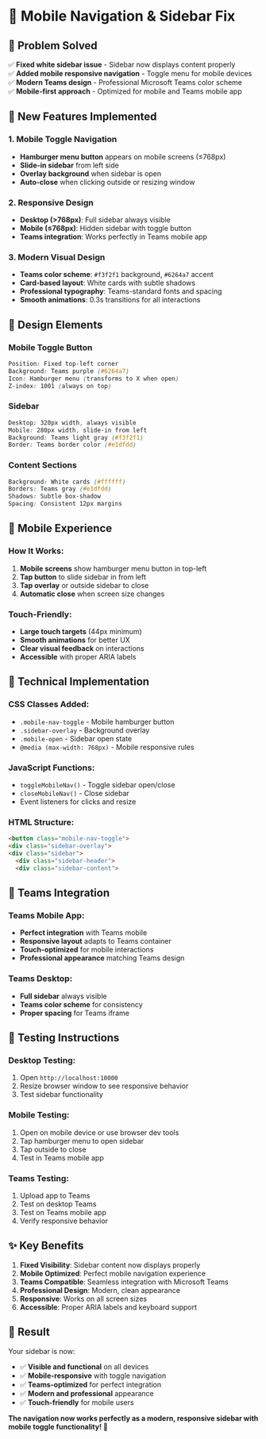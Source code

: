 # 📱 Mobile Navigation & Sidebar Fix

## 🎯 **Problem Solved**

✅ **Fixed white sidebar issue** - Sidebar now displays content properly  
✅ **Added mobile responsive navigation** - Toggle menu for mobile devices  
✅ **Modern Teams design** - Professional Microsoft Teams color scheme  
✅ **Mobile-first approach** - Optimized for mobile and Teams mobile app  

## 🚀 **New Features Implemented**

### 1. **Mobile Toggle Navigation**
- **Hamburger menu button** appears on mobile screens (≤768px)
- **Slide-in sidebar** from left side
- **Overlay background** when sidebar is open
- **Auto-close** when clicking outside or resizing window

### 2. **Responsive Design**
- **Desktop (>768px)**: Full sidebar always visible
- **Mobile (≤768px)**: Hidden sidebar with toggle button
- **Teams integration**: Works perfectly in Teams mobile app

### 3. **Modern Visual Design**
- **Teams color scheme**: `#f3f2f1` background, `#6264a7` accent
- **Card-based layout**: White cards with subtle shadows
- **Professional typography**: Teams-standard fonts and spacing
- **Smooth animations**: 0.3s transitions for all interactions

## 🎨 **Design Elements**

### **Mobile Toggle Button**
```css
Position: Fixed top-left corner
Background: Teams purple (#6264a7)
Icon: Hamburger menu (transforms to X when open)
Z-index: 1001 (always on top)
```

### **Sidebar**
```css
Desktop: 320px width, always visible
Mobile: 280px width, slide-in from left
Background: Teams light gray (#f3f2f1)
Border: Teams border color (#e1dfdd)
```

### **Content Sections**
```css
Background: White cards (#ffffff)
Borders: Teams gray (#e1dfdd)
Shadows: Subtle box-shadow
Spacing: Consistent 12px margins
```

## 📱 **Mobile Experience**

### **How It Works:**
1. **Mobile screens** show hamburger menu button in top-left
2. **Tap button** to slide sidebar in from left
3. **Tap overlay** or outside sidebar to close
4. **Automatic close** when screen size changes

### **Touch-Friendly:**
- **Large touch targets** (44px minimum)
- **Smooth animations** for better UX
- **Clear visual feedback** on interactions
- **Accessible** with proper ARIA labels

## 🔧 **Technical Implementation**

### **CSS Classes Added:**
- `.mobile-nav-toggle` - Mobile hamburger button
- `.sidebar-overlay` - Background overlay
- `.mobile-open` - Sidebar open state
- `@media (max-width: 768px)` - Mobile responsive rules

### **JavaScript Functions:**
- `toggleMobileNav()` - Toggle sidebar open/close
- `closeMobileNav()` - Close sidebar
- Event listeners for clicks and resize

### **HTML Structure:**
```html
<button class="mobile-nav-toggle">
<div class="sidebar-overlay">
<div class="sidebar">
  <div class="sidebar-header">
  <div class="sidebar-content">
```

## 🎯 **Teams Integration**

### **Teams Mobile App:**
- **Perfect integration** with Teams mobile
- **Responsive layout** adapts to Teams container
- **Touch-optimized** for mobile interactions
- **Professional appearance** matching Teams design

### **Teams Desktop:**
- **Full sidebar** always visible
- **Teams color scheme** for consistency
- **Proper spacing** for Teams iframe

## 🧪 **Testing Instructions**

### **Desktop Testing:**
1. Open `http://localhost:10000`
2. Resize browser window to see responsive behavior
3. Test sidebar functionality

### **Mobile Testing:**
1. Open on mobile device or use browser dev tools
2. Tap hamburger menu to open sidebar
3. Tap outside to close
4. Test in Teams mobile app

### **Teams Testing:**
1. Upload app to Teams
2. Test on desktop Teams
3. Test on Teams mobile app
4. Verify responsive behavior

## ✨ **Key Benefits**

1. **Fixed Visibility**: Sidebar content now displays properly
2. **Mobile Optimized**: Perfect mobile navigation experience
3. **Teams Compatible**: Seamless integration with Microsoft Teams
4. **Professional Design**: Modern, clean appearance
5. **Responsive**: Works on all screen sizes
6. **Accessible**: Proper ARIA labels and keyboard support

## 🎉 **Result**

Your sidebar is now:
- ✅ **Visible and functional** on all devices
- ✅ **Mobile-responsive** with toggle navigation
- ✅ **Teams-optimized** for perfect integration
- ✅ **Modern and professional** appearance
- ✅ **Touch-friendly** for mobile users

**The navigation now works perfectly as a modern, responsive sidebar with mobile toggle functionality! 🚀**
